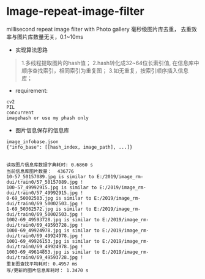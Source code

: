 # Image-repeat-image-filter
millisecond repeat image filter with Photo gallery 毫秒级图片库去重， 去重效率与图片库数量无关，0.1~10ms

* 实现算法思路
>1.多线程提取图片的hash值；
>2.hash转化成32~64位长索引值, 在信息库中顺序查找索引，相同索引为重复图；
>3.如无重复，按索引顺序插入信息库；

* requirement:
```
cv2
PIL
concurrent
imagehash or use my phash only
```
* 图片信息保存的信息库
```
image_infobase.json
{"info_base": [[hash_index, image_path], ...]}
```
##
```
读取图片信息库数据字典耗时: 0.6860 s
当前信息库图片数量：  436776
10-57_50157089.jpg is similar to E:/2019/image_rm-dui/train0/57_50157089.jpg !
100-57_49992915.jpg is similar to E:/2019/image_rm-dui/train0/57_49992915.jpg !
0-69_50002503.jpg is similar to E:/2019/image_rm-dui/train0/69_50002503.jpg !
1-69_50362572.jpg is similar to E:/2019/image_rm-dui/train0/69_50002503.jpg !
1002-69_49593728.jpg is similar to E:/2019/image_rm-dui/train0/69_49593728.jpg !
1000-69_49924978.jpg is similar to E:/2019/image_rm-dui/train0/69_49924978.jpg !
1001-69_49926153.jpg is similar to E:/2019/image_rm-dui/train0/69_49924978.jpg !
1003-69_49614853.jpg is similar to E:/2019/image_rm-dui/train0/69_49593728.jpg !
重复图查找平均耗时: 0.4957 ms
写/更新的图片信息库耗时： 1.3470 s
```
##














